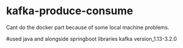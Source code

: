 # kafka-produce-consume
Cant do the docker part because of some local machine problems.

#used java and alongside springboot libraries
kafka version_1.13-3.2.0

